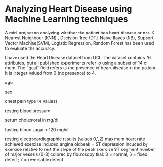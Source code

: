 # Analyzing Heart Disease using Machine Learning techniques
A mini project on analyzing whether the patient has heart disease or not.
 K –Nearest Neighbour (KNN) , Decision Tree (DT), Naive Bayes (NB), Support Vector Machine(SVM), Logistic Regression, Random Forest has been used to evaluate the accuracy.

I have used the Heart Disease dataset from UCI. The dataset contains 76 attributes, but all published experiments refer to using a subset of 14 of them. The "goal" field refers to the presence of heart disease in the patient. It is integer valued from 0 (no presence) to 4.

age

sex

chest pain type (4 values)

resting blood pressure

serum cholestoral in mg/dl

fasting blood sugar > 120 mg/dl

resting electrocardiographic results (values 0,1,2)
maximum heart rate achieved
exercise induced angina
oldpeak = ST depression induced by exercise relative to rest
the slope of the peak exercise ST segment
number of major vessels (0-3) colored by flourosopy
thal: 3 = normal; 6 = fixed defect; 7 = reversable defect
